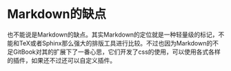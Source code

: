 # Markdown的缺点

也不能说是Markdown的缺点。其实Markdown的定位就是一种轻量级的标记，不能和TeX或者Sphinx那么强大的排版工具进行比较。不过也因为Markdown的不足GitBook对其的扩展下了一番心思，它们开发了css的使用，可以使用各式各样的插件，如果还不过还可以自定义插件。